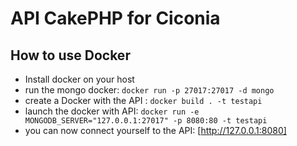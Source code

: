# API CakePHP for Ciconia

## How to use Docker

- Install docker on your host
- run the mongo docker: ```docker run -p 27017:27017 -d mongo```
- create a Docker with the API : ```docker build . -t testapi```
- launch the docker with API: ```docker run -e MONGODB_SERVER="127.0.0.1:27017" -p 8080:80 -t testapi```
- you can now connect yourself to the API: [http://127.0.0.1:8080]